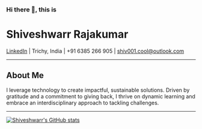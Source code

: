 
### Hi there 👋, this is
# Shiveshwarr Rajakumar

[LinkedIn](https://www.linkedin.com/in/shiveshwarr-rajakumar-427281348/) |
Trichy, India | +91 6385 266 905 | shiv001.cool@outlook.com

---

## About Me
I leverage technology to create impactful, sustainable solutions. Driven by gratitude and a commitment to giving back, I thrive on dynamic learning and embrace an interdisciplinary approach to tackling challenges.

---

[![Shiveshwarr's GitHub stats](https://github-readme-stats.vercel.app/api?username=shiv-101&hide=contribs,stars,issues&count_private=true&show_icons=true&theme=radical&hide_rank=true)
](https://github.com/MaddyDev-glitch/github-readme-stats)


